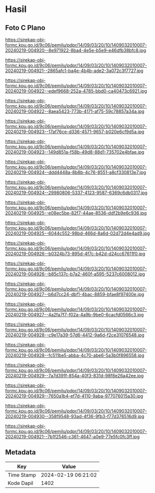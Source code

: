 # Hasil

## Foto C Plano

https://sirekap-obj-formc.kpu.go.id/9c06/pemilu/pdpr/14/09/03/20/10/1409032010007-20240219-004920--8e971922-8ba4-4e5e-b5e9-e46dfb38bfc8.jpg

https://sirekap-obj-formc.kpu.go.id/9c06/pemilu/pdpr/14/09/03/20/10/1409032010007-20240219-004921--2865afc1-ba4e-4b4b-ade2-3a072c3f7727.jpg

https://sirekap-obj-formc.kpu.go.id/9c06/pemilu/pdpr/14/09/03/20/10/1409032010007-20240219-004922--edef9668-252a-4785-bbd0-ca40473c6921.jpg

https://sirekap-obj-formc.kpu.go.id/9c06/pemilu/pdpr/14/09/03/20/10/1409032010007-20240219-004922--8aea5423-773b-4171-af75-59c78857a34a.jpg

https://sirekap-obj-formc.kpu.go.id/9c06/pemilu/pdpr/14/09/03/20/10/1409032010007-20240219-004923--17af76ce-d336-4571-9657-b020e6cf9d5a.jpg

https://sirekap-obj-formc.kpu.go.id/9c06/pemilu/pdpr/14/09/03/20/10/1409032010007-20240219-004923--149d851a-f58b-49d8-88d1-735702e4bfae.jpg

https://sirekap-obj-formc.kpu.go.id/9c06/pemilu/pdpr/14/09/03/20/10/1409032010007-20240219-004924--ddd4448a-8b8b-4c76-8551-a8cf330813e7.jpg

https://sirekap-obj-formc.kpu.go.id/9c06/pemilu/pdpr/14/09/03/20/10/1409032010007-20240219-004924--29980806-5337-4123-9587-6369c6db0317.jpg

https://sirekap-obj-formc.kpu.go.id/9c06/pemilu/pdpr/14/09/03/20/10/1409032010007-20240219-004925--e08ec5be-82f7-44ae-8536-ddf2b9e6c936.jpg

https://sirekap-obj-formc.kpu.go.id/9c06/pemilu/pdpr/14/09/03/20/10/1409032010007-20240219-004925--6044c552-98bd-466d-8a6d-02d72d4e4ad9.jpg

https://sirekap-obj-formc.kpu.go.id/9c06/pemilu/pdpr/14/09/03/20/10/1409032010007-20240219-004926--b0324b73-895d-4f7c-b42d-d24cc67611f0.jpg

https://sirekap-obj-formc.kpu.go.id/9c06/pemilu/pdpr/14/09/03/20/10/1409032010007-20240219-004926--b85c137c-b7a2-460f-a595-5237c6008012.jpg

https://sirekap-obj-formc.kpu.go.id/9c06/pemilu/pdpr/14/09/03/20/10/1409032010007-20240219-004927--b6d7cc24-dbf1-4bac-8859-bfae8f97400e.jpg

https://sirekap-obj-formc.kpu.go.id/9c06/pemilu/pdpr/14/09/03/20/10/1409032010007-20240219-004927--4a2fa7f7-f02a-4a9b-9be0-6cacfd0566c3.jpg

https://sirekap-obj-formc.kpu.go.id/9c06/pemilu/pdpr/14/09/03/20/10/1409032010007-20240219-004928--c9e17a39-57d6-4412-9a6d-f2ce31076548.jpg

https://sirekap-obj-formc.kpu.go.id/9c06/pemilu/pdpr/14/09/03/20/10/1409032010007-20240219-004928--fc511be5-abba-4c70-abe6-5a3b0f896558.jpg

https://sirekap-obj-formc.kpu.go.id/9c06/pemilu/pdpr/14/09/03/20/10/1409032010007-20240219-004929--7a7d391f-854a-40f3-831d-98f8e26a42ee.jpg

https://sirekap-obj-formc.kpu.go.id/9c06/pemilu/pdpr/14/09/03/20/10/1409032010007-20240219-004929--7650a1b4-ef7d-4110-9aba-977076015a30.jpg

https://sirekap-obj-formc.kpu.go.id/9c06/pemilu/pdpr/14/09/03/20/10/1409032010007-20240219-004930--358f9548-93ad-4f36-9fb3-f77d376516d9.jpg

https://sirekap-obj-formc.kpu.go.id/9c06/pemilu/pdpr/14/09/03/20/10/1409032010007-20240219-004921--7b1f2546-c361-4647-a0e9-77e5fc0fc3ff.jpg


## Metadata

| Key        | Value               |
| ---------- | ------------------- |
| Time Stamp | 2024-02-19 06:21:02 |
| Kode Dapil | 1402                |



